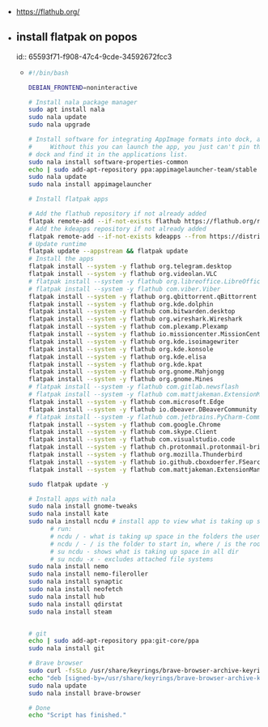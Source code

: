 - https://flathub.org/
- ## install flatpak on popos
  id:: 65593f71-f908-47c4-9cde-34592672fcc3
	- ```bash
	  #!/bin/bash
	  
	  DEBIAN_FRONTEND=noninteractive 
	  
	  # Install nala package manager
	  sudo apt install nala
	  sudo nala update
	  sudo nala upgrade
	  
	  # Install software for integrating AppImage formats into dock, applications
	  # 	Without this you can launch the app, you just can't pin the app to the
	  #	dock and find it in the applications list.
	  sudo nala install software-properties-common
	  echo | sudo add-apt-repository ppa:appimagelauncher-team/stable
	  sudo nala update
	  sudo nala install appimagelauncher
	  
	  # Install flatpak apps
	  
	  # Add the flathub repository if not already added
	  flatpak remote-add --if-not-exists flathub https://flathub.org/repo/flathub.flatpakrepo
	  # Add the kdeapps repository if not already added
	  flatpak remote-add --if-not-exists kdeapps --from https://distribute.kde.org/kdeapps.flatpakrepo
	  # Update runtime
	  flatpak update --appstream && flatpak update
	  # Install the apps
	  flatpak install --system -y flathub org.telegram.desktop
	  flatpak install --system -y flathub org.videolan.VLC
	  # flatpak install --system -y flathub org.libreoffice.LibreOffice
	  # flatpak install --system -y flathub com.viber.Viber
	  flatpak install --system -y flathub org.qbittorrent.qBittorrent
	  flatpak install --system -y flathub org.kde.dolphin
	  flatpak install --system -y flathub com.bitwarden.desktop
	  flatpak install --system -y flathub org.wireshark.Wireshark
	  flatpak install --system -y flathub com.plexamp.Plexamp
	  flatpak install --system -y flathub io.missioncenter.MissionCenter
	  flatpak install --system -y flathub org.kde.isoimagewriter
	  flatpak install --system -y flathub org.kde.konsole
	  flatpak install --system -y flathub org.kde.elisa
	  flatpak install --system -y flathub org.kde.kpat
	  flatpak install --system -y flathub org.gnome.Mahjongg
	  flatpak install --system -y flathub org.gnome.Mines
	  # flatpak install --system -y flathub com.gitlab.newsflash
	  # flatpak install --system -y flathub com.mattjakeman.ExtensionManager
	  flatpak install --system -y flathub com.microsoft.Edge
	  flatpak install --system -y flathub io.dbeaver.DBeaverCommunity
	  # flatpak install --system -y flathub com.jetbrains.PyCharm-Community
	  flatpak install --system -y flathub com.google.Chrome
	  flatpak install --system -y flathub com.skype.Client
	  flatpak install --system -y flathub com.visualstudio.code
	  flatpak install --system -y flathub ch.protonmail.protonmail-bridge
	  flatpak install --system -y flathub org.mozilla.Thunderbird
	  flatpak install --system -y flathub io.github.cboxdoerfer.FSearch
	  flatpak install --system -y flathub com.mattjakeman.ExtensionManager
	  
	  sudo flatpak update -y
	  
	  # Install apps with nala
	  sudo nala install gnome-tweaks
	  sudo nala install kate
	  sudo nala install ncdu # install app to view what is taking up space 
	        # run:
	        # ncdu / - what is taking up space in the folders the user has access to. / is the folder to start in
	        # ncdu / - / is the folder to start in, where / is the root of the system
	        # su ncdu - shows what is taking up space in all dir
	        # su ncdu -x - excludes attached file systems
	  sudo nala install nemo
	  sudo nala install nemo-fileroller
	  sudo nala install synaptic
	  sudo nala install neofetch
	  sudo nala install hub
	  sudo nala install qdirstat
	  sudo nala install steam
	  
	  
	  # git
	  echo | sudo add-apt-repository ppa:git-core/ppa
	  sudo nala install git
	  
	  # Brave browser
	  sudo curl -fsSLo /usr/share/keyrings/brave-browser-archive-keyring.gpg https://brave-browser-apt-release.s3.brave.com/brave-browser-archive-keyring.gpg
	  echo "deb [signed-by=/usr/share/keyrings/brave-browser-archive-keyring.gpg] https://brave-browser-apt-release.s3.brave.com/ stable main"|sudo tee /etc/apt/sources.list.d/brave-browser-release.list
	  sudo nala update
	  sudo nala install brave-browser
	  
	  # Done
	  echo "Script has finished."
	  ```